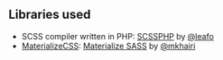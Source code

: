 ## Libraries used
- SCSS compiler written in PHP: [SCSSPHP](https://github.com/leafo/scssphp) by [@leafo](https://github.com/leafo)
- [MaterializeCSS](http://materializecss.com): [Materialize SASS](https://github.com/mkhairi/materialize-sass) by  [@mkhairi](https://github.com/mkhairi)
